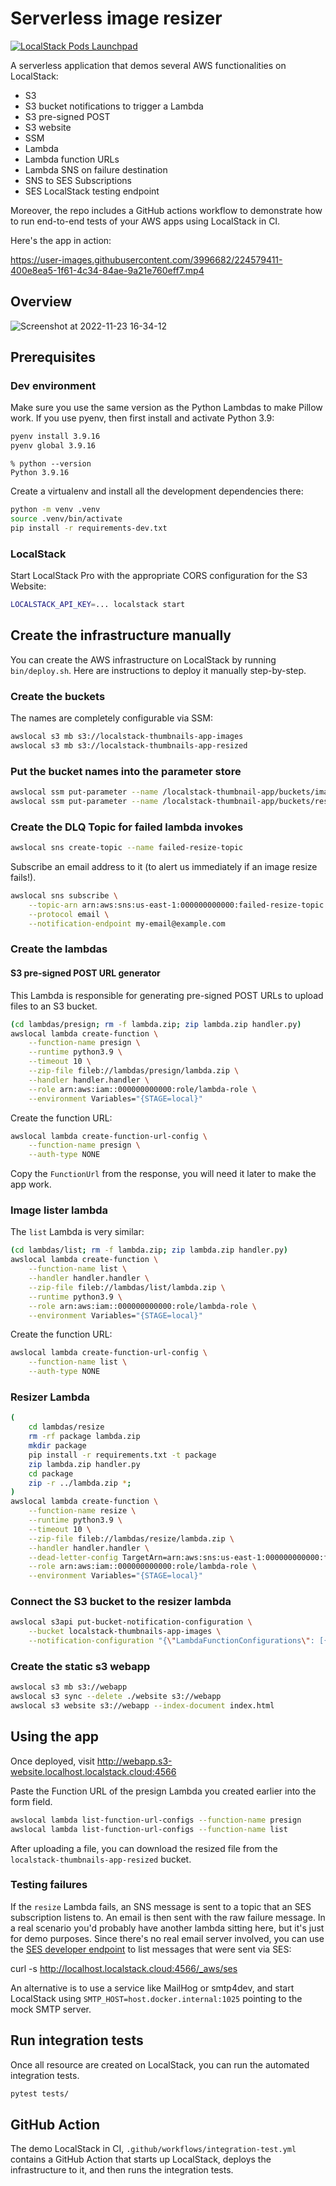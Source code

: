 # Serverless image resizer

[![LocalStack Pods Launchpad](https://localstack.cloud/gh/launch-pod-badge.svg)](https://app.localstack.cloud/launchpad?url=https://github.com/thrau/serverless-image-resizer/releases/download/v0.1.0/serverless-image-resizer-cloudpod-v0.1.0.zip)


A serverless application that demos several AWS functionalities on LocalStack:
* S3
* S3 bucket notifications to trigger a Lambda
* S3 pre-signed POST
* S3 website
* SSM
* Lambda
* Lambda function URLs
* Lambda SNS on failure destination
* SNS to SES Subscriptions
* SES LocalStack testing endpoint

Moreover, the repo includes a GitHub actions workflow to demonstrate how to run end-to-end tests of your AWS apps using LocalStack in CI.

Here's the app in action:


https://user-images.githubusercontent.com/3996682/224579411-400e8ea5-1f61-4c34-84ae-9a21e760eff7.mp4


## Overview

![Screenshot at 2022-11-23 16-34-12](https://user-images.githubusercontent.com/3996682/203586505-e54ccb3e-5101-4ee8-917d-d6372ee965ef.png)

## Prerequisites

### Dev environment

Make sure you use the same version as the Python Lambdas to make Pillow work.
If you use pyenv, then first install and activate Python 3.9:
```bash
pyenv install 3.9.16
pyenv global 3.9.16
```

```console
% python --version
Python 3.9.16
```

Create a virtualenv and install all the development dependencies there:

```bash
python -m venv .venv
source .venv/bin/activate
pip install -r requirements-dev.txt
```

### LocalStack

Start LocalStack Pro with the appropriate CORS configuration for the S3 Website:

```bash
LOCALSTACK_API_KEY=... localstack start
```

## Create the infrastructure manually

You can create the AWS infrastructure on LocalStack by running `bin/deploy.sh`.
Here are instructions to deploy it manually step-by-step.

### Create the buckets

The names are completely configurable via SSM:

```bash
awslocal s3 mb s3://localstack-thumbnails-app-images
awslocal s3 mb s3://localstack-thumbnails-app-resized
```

### Put the bucket names into the parameter store

```bash
awslocal ssm put-parameter --name /localstack-thumbnail-app/buckets/images --type "String" --value "localstack-thumbnails-app-images"
awslocal ssm put-parameter --name /localstack-thumbnail-app/buckets/resized --type "String" --value "localstack-thumbnails-app-resized"
```

### Create the DLQ Topic for failed lambda invokes

```bash
awslocal sns create-topic --name failed-resize-topic
```

Subscribe an email address to it (to alert us immediately if an image resize fails!).

```bash
awslocal sns subscribe \
    --topic-arn arn:aws:sns:us-east-1:000000000000:failed-resize-topic \
    --protocol email \
    --notification-endpoint my-email@example.com
```

### Create the lambdas

#### S3 pre-signed POST URL generator

This Lambda is responsible for generating pre-signed POST URLs to upload files to an S3 bucket.

```bash
(cd lambdas/presign; rm -f lambda.zip; zip lambda.zip handler.py)
awslocal lambda create-function \
    --function-name presign \
    --runtime python3.9 \
    --timeout 10 \
    --zip-file fileb://lambdas/presign/lambda.zip \
    --handler handler.handler \
    --role arn:aws:iam::000000000000:role/lambda-role \
    --environment Variables="{STAGE=local}"
```

Create the function URL:

```bash
awslocal lambda create-function-url-config \
    --function-name presign \
    --auth-type NONE
```

Copy the `FunctionUrl` from the response, you will need it later to make the app work.

### Image lister lambda

The `list` Lambda is very similar:

```bash
(cd lambdas/list; rm -f lambda.zip; zip lambda.zip handler.py)
awslocal lambda create-function \
    --function-name list \
    --handler handler.handler \
    --zip-file fileb://lambdas/list/lambda.zip \
    --runtime python3.9 \
    --role arn:aws:iam::000000000000:role/lambda-role \
    --environment Variables="{STAGE=local}"
```

Create the function URL:

```bash
awslocal lambda create-function-url-config \
    --function-name list \
    --auth-type NONE
```

### Resizer Lambda

```bash
(
    cd lambdas/resize
    rm -rf package lambda.zip
    mkdir package
    pip install -r requirements.txt -t package
    zip lambda.zip handler.py
    cd package
    zip -r ../lambda.zip *;
)
awslocal lambda create-function \
    --function-name resize \
    --runtime python3.9 \
    --timeout 10 \
    --zip-file fileb://lambdas/resize/lambda.zip \
    --handler handler.handler \
    --dead-letter-config TargetArn=arn:aws:sns:us-east-1:000000000000:failed-resize-topic \
    --role arn:aws:iam::000000000000:role/lambda-role \
    --environment Variables="{STAGE=local}"
```

### Connect the S3 bucket to the resizer lambda

```bash
awslocal s3api put-bucket-notification-configuration \
    --bucket localstack-thumbnails-app-images \
    --notification-configuration "{\"LambdaFunctionConfigurations\": [{\"LambdaFunctionArn\": \"$(awslocal lambda get-function --function-name resize | jq -r .Configuration.FunctionArn)\", \"Events\": [\"s3:ObjectCreated:*\"]}]}"
```

### Create the static s3 webapp

```bash
awslocal s3 mb s3://webapp
awslocal s3 sync --delete ./website s3://webapp
awslocal s3 website s3://webapp --index-document index.html
```

## Using the app

Once deployed, visit http://webapp.s3-website.localhost.localstack.cloud:4566

Paste the Function URL of the presign Lambda you created earlier into the form field.
```bash
awslocal lambda list-function-url-configs --function-name presign
awslocal lambda list-function-url-configs --function-name list
```

After uploading a file, you can download the resized file from the `localstack-thumbnails-app-resized` bucket.

### Testing failures

If the `resize` Lambda fails, an SNS message is sent to a topic that an SES subscription listens to.
An email is then sent with the raw failure message.
In a real scenario you'd probably have another lambda sitting here, but it's just for demo purposes.
Since there's no real email server involved, you can use the [SES developer endpoint](https://docs.localstack.cloud/user-guide/aws/ses/) to list messages that were sent via SES:

curl -s http://localhost.localstack.cloud:4566/_aws/ses

An alternative is to use a service like MailHog or smtp4dev, and start LocalStack using `SMTP_HOST=host.docker.internal:1025` pointing to the mock SMTP server.

## Run integration tests

Once all resource are created on LocalStack, you can run the automated integration tests.

```bash
pytest tests/
```

## GitHub Action

The demo LocalStack in CI, `.github/workflows/integration-test.yml` contains a GitHub Action that starts up LocalStack,
deploys the infrastructure to it, and then runs the integration tests.
